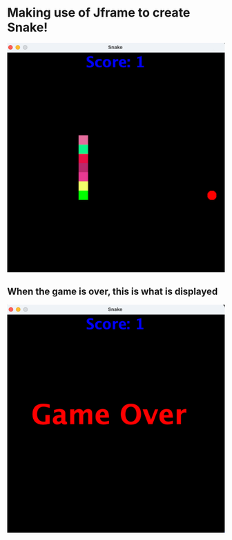 # Making use of Jframe to create Snake! 

![Interface of Snake](Gamestart.png)

## When the game is over, this is what is displayed

![Game over HUD](Gameend.png)
